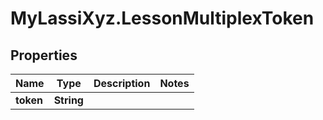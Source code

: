 # MyLassiXyz.LessonMultiplexToken

## Properties

Name | Type | Description | Notes
------------ | ------------- | ------------- | -------------
**token** | **String** |  | 


